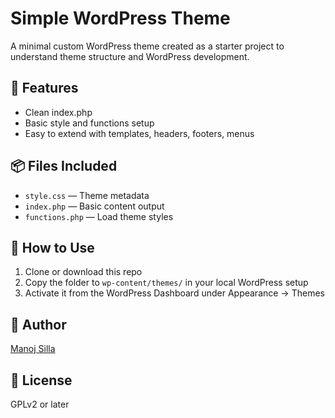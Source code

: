 # Simple WordPress Theme

A minimal custom WordPress theme created as a starter project to understand theme structure and WordPress development.

## 🎯 Features
- Clean index.php
- Basic style and functions setup
- Easy to extend with templates, headers, footers, menus

## 📦 Files Included
- `style.css` — Theme metadata
- `index.php` — Basic content output
- `functions.php` — Load theme styles

## 🚀 How to Use
1. Clone or download this repo
2. Copy the folder to `wp-content/themes/` in your local WordPress setup
3. Activate it from the WordPress Dashboard under Appearance → Themes

## 🔗 Author
[Manoj Silla](https://github.com/manoj987654)

## 📝 License
GPLv2 or later
